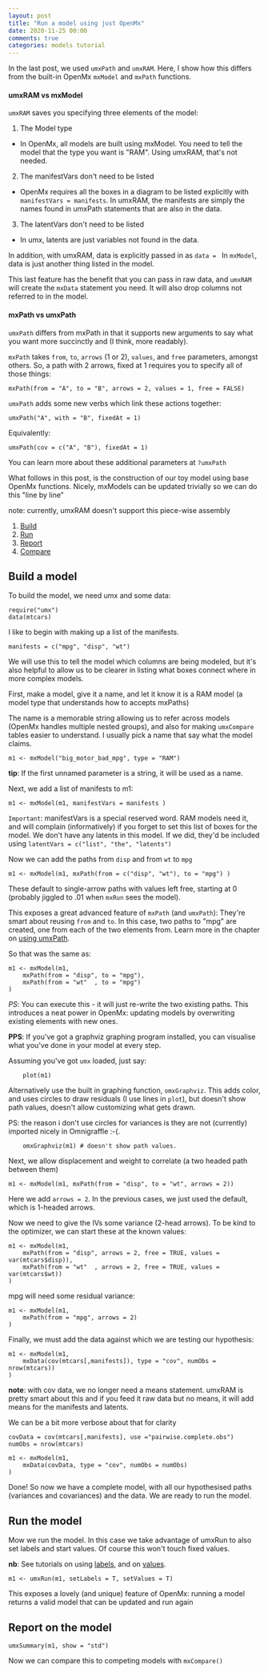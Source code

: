 ```yaml
---
layout: post
title: "Run a model using just OpenMx"
date: 2020-11-25 00:00
comments: true
categories: models tutorial
---
```


In the last post, we used `umxPath` and `umxRAM`. Here, I show how this differs from the built-in OpenMx `mxModel` and `mxPath` functions.

#### umxRAM vs mxModel

`umxRAM` saves you specifying three elements of the model:

1. The Model type
 * In OpenMx, all models are built using mxModel. You need to tell the model that the type you want is "RAM". Using umxRAM, that's not needed.
2. The manifestVars don't need to be listed
 * OpenMx requires all the boxes in a diagram to be listed explicitly with `manifestVars = manifests`. In umxRAM, the manifests are simply the names found in umxPath statements that are also in the data.
3. The latentVars don't need to be listed
 * In umx, latents are just variables not found in the data.

In addition, with umxRAM, data is explicitly passed in as `data = ` In `mxModel`, data is just another thing listed in the model.

This last feature has the benefit that you can pass in raw data, and `umxRAM` will create the `mxData` statement you need. It will also drop columns not referred to in the model.

#### mxPath vs umxPath

`umxPath` differs from mxPath in that it supports new arguments to say what you want more succinctly and (I think, more readably).

`mxPath` takes `from`, `to`, `arrows` (1 or 2), `values`, and `free` parameters, amongst others. So, a path with 2 arrows, fixed at 1 requires you to specify all of those things:

```splus
mxPath(from = "A", to = "B", arrows = 2, values = 1, free = FALSE)
```

`umxPath` adds some new verbs which link these actions together:

```splus
umxPath("A", with = "B", fixedAt = 1)
```

Equivalently:

```splus
umxPath(cov = c("A", "B"), fixedAt = 1)
```

You can learn more about these additional parameters at `?umxPath`

What follows in this post, is the construction of our toy model using base OpenMx functions. Nicely, mxModels can be updated trivially so we can do this "line by line"

note: currently, umxRAM doesn't support this piece-wise assembly

1. [Build](#build)
2. [Run](#run)
3. [Report](#report)
4. [Compare](#compare)

<a name="build"></a>
## Build a model

To build the model, we need umx and some data:

``` splus
require("umx")
data(mtcars)
```

I like to begin with making up a list of the manifests.

``` splus
manifests = c("mpg", "disp", "wt")
```

We will use this to tell the model which columns are being modeled, but it's also helpful to allow us to be clearer in listing what boxes connect where in more complex models.

First, make a model, give it a name, and let it know it is a RAM model (a model type that understands how to accepts mxPaths)

The name is a memorable string allowing us to refer across models (OpenMx handles multiple nested groups), and also for making `umxCompare` tables easier to understand. I usually pick a name that say what the model claims.

``` splus
m1 <- mxModel("big_motor_bad_mpg", type = "RAM")
```

**tip**: If the first unnamed parameter is a string, it will be used as a name.

Next, we add a list of manifests to m1:

``` splus
m1 <- mxModel(m1, manifestVars = manifests )
```

`Important`: manifestVars is a special reserved word. RAM models need it, and will complain (informatively) if you forget to set this list of boxes for the model.
We don't have any latents in this model. If we did, they'd be included using `latentVars = c("list", "the", "latents")`

Now we can add the paths from `disp` and from `wt` to `mpg`

``` splus
m1 <- mxModel(m1, mxPath(from = c("disp", "wt"), to = "mpg") )
```

These default to single-arrow paths with values left free, starting at 0 (probably jiggled to .01 when `mxRun` sees the model).

This exposes a great advanced feature of `mxPath` (and `umxPath`): They're smart about reusing `from` and `to`. In this case, two paths to "mpg" are created, one from each of the two elements from. Learn more in the chapter on [using umxPath](http://tbates.github.io/ram/path/2020/09/20/Power-of-the-(mx)-Path.html).

So that was the same as:

``` splus
m1 <- mxModel(m1,
	mxPath(from = "disp", to = "mpg"),
	mxPath(from = "wt"  , to = "mpg")
)
```

*PS*: You can execute this - it will just re-write the two existing paths. This introduces a neat power in OpenMx: updating models by overwriting existing elements with new ones.

**PPS**: If you've got a graphviz graphing program installed, you can visualise what you've done in your model at every step.

Assuming you've got `umx` loaded, just say:

``` splus
	plot(m1)
```

Alternatively use the built in graphing function, `omxGraphviz`. This adds color, and uses circles to draw residuals (I use lines in `plot`), but doesn't show path values, doesn't allow customizing what gets drawn.

PS: the reason i don't use circles for variances is they are not (currently) imported nicely in Omnigraffle :-(.

``` splus
	omxGraphviz(m1) # doesn't show path values.
```

Next, we allow displacement and weight to correlate (a two headed path between them)

``` splus
m1 <- mxModel(m1, mxPath(from = "disp", to = "wt", arrows = 2))
```

Here we add `arrows = 2`. In the previous cases, we just used the default, which is 1-headed arrows.

Now we need to give the IVs some variance (2-head arrows). To be kind to the optimizer, we can start these at the known values:

``` splus
m1 <- mxModel(m1,
	mxPath(from = "disp", arrows = 2, free = TRUE, values = var(mtcars$disp)),
	mxPath(from = "wt"  , arrows = 2, free = TRUE, values = var(mtcars$wt))
)
```

mpg will need some residual variance:

``` splus
m1 <- mxModel(m1,
	mxPath(from = "mpg", arrows = 2)
)
```

Finally, we must add the data against which we are testing our hypothesis:

``` splus
m1 <- mxModel(m1,
	mxData(cov(mtcars[,manifests]), type = "cov", numObs = nrow(mtcars))
)
```
**note**: with cov data, we no longer need a means statement. umxRAM is pretty smart about this and if you feed it raw data but no means, it will add means for the manifests and latents.

We can be a bit more verbose about that for clarity

``` splus
covData = cov(mtcars[,manifests], use ="pairwise.complete.obs")
numObs = nrow(mtcars)

m1 <- mxModel(m1,
	mxData(covData, type = "cov", numObs = numObs)
)
```
Done! So now we have a complete model, with all our hypothesised paths (variances and covariances) and the data. We are ready to run the model.

<a name="run"></a>
## Run the model

Mow we run the model. In this case we take advantage of umxRun to also set labels and start values. Of course this won't touch fixed values.

**nb**: See tutorials on using [labels](models/tutorial/2020/10/03/How-labels-work.html), and on [values](/models/tutorial/2020/10/04/Values-matter.html).

``` splus
m1 <- umxRun(m1, setLabels = T, setValues = T)
```

This exposes a lovely (and unique) feature of OpenMx: running a model returns a valid model that can be updated and run again 
<!-- TODO  sidebar -->

<a name="report"></a>
## Report on the model

``` splus
umxSummary(m1, show = "std")
```
Now we can compare this to competing models with `mxCompare()`
